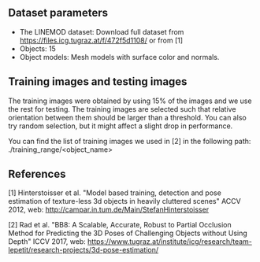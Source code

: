 ## Dataset parameters

* The LINEMOD dataset: Download full dataset from https://files.icg.tugraz.at/f/472f5d1108/
  or from [1]
* Objects: 15
* Object models: Mesh models with surface color and normals.


## Training images and testing images

The training images were obtained by using 15% of the images and we use the rest for
testing. The training images are selected such that relative orientation between 
them should be larger than a threshold. You can also try random selection, but it 
might affect a slight drop in performance.

You can find the list of training images we used in [2] in the following path:
./training_range/<object_name>


## References

[1] Hinterstoisser et al. "Model based training, detection and pose estimation
    of texture-less 3d objects in heavily cluttered scenes" ACCV 2012,
    web: http://campar.in.tum.de/Main/StefanHinterstoisser

[2] Rad et al. "BB8: A Scalable, Accurate, Robust to Partial Occlusion Method for
    Predicting the 3D Poses of Challenging Objects without Using Depth" ICCV 2017,
    web: https://www.tugraz.at/institute/icg/research/team-lepetit/research-projects/3d-pose-estimation/

